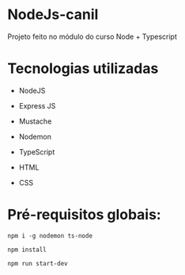 # NodeJs-canil
Projeto feito no módulo do curso Node + Typescript

# Tecnologias utilizadas
* NodeJS
* Express JS
* Mustache
* Nodemon

* TypeScript
* HTML
* CSS

# Pré-requisitos globais:

`npm i -g nodemon ts-node`

`npm install`

`npm run start-dev`


